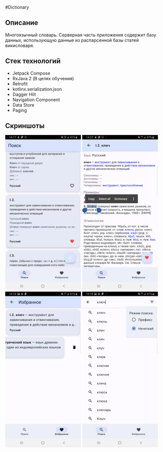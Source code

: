 #Dictionary
## Описание
Многоязычный словарь. Серверная часть приложения содержит базу данных, использующую данные из распарсенной базы статей викисловаря.
## Стек технологий
* Jetpack Compose
* RxJava 2 (В целях обучения)
* Retrofit
* kotlinx.serialization.json
* Dagger Hilt
* Navigation Component
* Data Store
* Paging
## Скриншоты
<img alt="Карточки определений" height="500" src="screenshots/Screenshot_20220928-141758_Dictionary.jpg"/>
<img alt="Подробнее" height="500" src="screenshots/Screenshot_20220928-142743_Dictionary.jpg"/>
<img alt="Избранное" height="500" src="screenshots/Screenshot_20220928-141834_Dictionary.jpg"/>
<img alt="Поиск" height="500" src="screenshots/Screenshot_20220928-141852_Dictionary.jpg"/>